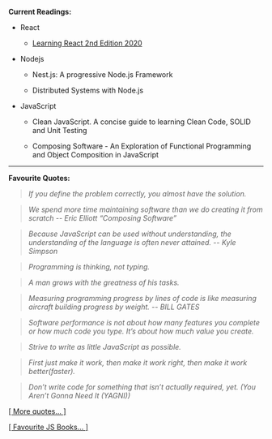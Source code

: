 
**Current Readings:**

- React

  - [Learning React 2nd Edition 2020](https://github.com/stepanenko/javascript-info/tree/master/Eve%20Porcello/Learning%20React%20-%20Book) 

- Nodejs

  - Nest.js: A progressive Node.js Framework

  - Distributed Systems with Node.js

- JavaScript

  - Clean JavaScript. A concise guide to learning Clean Code, SOLID and Unit Testing

  - Composing Software - An Exploration of Functional Programming and Object Composition in JavaScript

---

**Favourite Quotes:**

> _If you define the problem correctly, you almost have the solution._

> _We spend more time maintaining software than we do creating it from scratch -- Eric Elliott “Composing Software”_

> _Because JavaScript can be used without understanding, the understanding of the language is often never attained. -- Kyle Simpson_

> _Programming is thinking, not typing._

> _A man grows with the greatness of his tasks._

> _Measuring programming progress by lines of code is like measuring aircraft building progress by weight. -- BILL GATES_

> _Software performance is not about how many features you complete or how much code you type. It’s about how much value you create._

> _Strive to write as little JavaScript as possible._

> _First just make it work, then make it work right, then make it work better(faster)._

> _Don’t write code for something that isn’t actually required, yet. (You Aren’t Gonna Need It (YAGNI))_

[[ More quotes... ]](https://github.com/stepanenko/stepanenko/blob/master/quotes.md)

[[ Favourite JS Books... ]](https://github.com/stepanenko/javascript-info#favourite-js-books)
